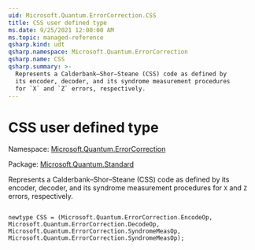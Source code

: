 ```yaml
---
uid: Microsoft.Quantum.ErrorCorrection.CSS
title: CSS user defined type
ms.date: 9/25/2021 12:00:00 AM
ms.topic: managed-reference
qsharp.kind: udt
qsharp.namespace: Microsoft.Quantum.ErrorCorrection
qsharp.name: CSS
qsharp.summary: >-
  Represents a Calderbank–Shor–Steane (CSS) code as defined by
  its encoder, decoder, and its syndrome measurement procedures
  for `X` and `Z` errors, respectively.
---
```


# CSS user defined type

Namespace: [Microsoft.Quantum.ErrorCorrection](xref:Microsoft.Quantum.ErrorCorrection)

Package: [Microsoft.Quantum.Standard](https://nuget.org/packages/Microsoft.Quantum.Standard)


Represents a Calderbank–Shor–Steane (CSS) code as defined byits encoder, decoder, and its syndrome measurement proceduresfor `X` and `Z` errors, respectively.

```qsharp

newtype CSS = (Microsoft.Quantum.ErrorCorrection.EncodeOp, Microsoft.Quantum.ErrorCorrection.DecodeOp, Microsoft.Quantum.ErrorCorrection.SyndromeMeasOp, Microsoft.Quantum.ErrorCorrection.SyndromeMeasOp);
```

